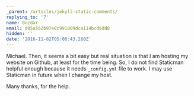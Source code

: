 ```yaml
---
_parent: /articles/jekyll-static-comments/
replying_to: '7'
name: Bozdar
email: d05a562b97e8c991809dca114bcd6dd8
hidden: ''
date: '2016-11-02T05:08:43.280Z'
---
```


Michael. Then, it seems a bit easy but real situation is that I am hosting my
website on Github, at least for the time being. So, I do not find Staticman
helpful enough because it needs `_config.yml` file to work. I may use Staticman
in future when I change my host.

Many thanks, for the help.
